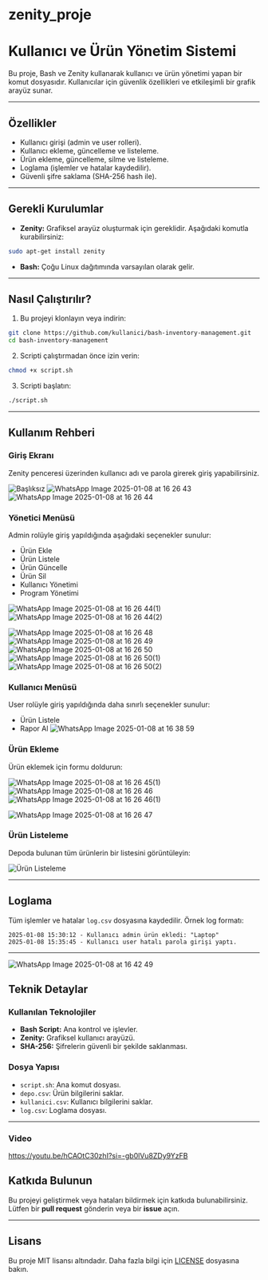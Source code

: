 # zenity_proje
# Kullanıcı ve Ürün Yönetim Sistemi

Bu proje, Bash ve Zenity kullanarak kullanıcı ve ürün yönetimi yapan bir komut dosyasıdır. Kullanıcılar için güvenlik özellikleri ve etkileşimli bir grafik arayüz sunar.

---

## Özellikler

- Kullanıcı girişi (admin ve user rolleri).
- Kullanıcı ekleme, güncelleme ve listeleme.
- Ürün ekleme, güncelleme, silme ve listeleme.
- Loglama (işlemler ve hatalar kaydedilir).
- Güvenli şifre saklama (SHA-256 hash ile).

---

## Gerekli Kurulumlar

- **Zenity:** Grafiksel arayüz oluşturmak için gereklidir. Aşağıdaki komutla kurabilirsiniz:

```bash
sudo apt-get install zenity
```

- **Bash:** Çoğu Linux dağıtımında varsayılan olarak gelir.

---

## Nasıl Çalıştırılır?

1. Bu projeyi klonlayın veya indirin:

```bash
git clone https://github.com/kullanici/bash-inventory-management.git
cd bash-inventory-management
```

2. Scripti çalıştırmadan önce izin verin:

```bash
chmod +x script.sh
```

3. Scripti başlatın:

```bash
./script.sh
```

---

## Kullanım Rehberi

### Giriş Ekranı

Zenity penceresi üzerinden kullanıcı adı ve parola girerek giriş yapabilirsiniz.

![Başlıksız](https://github.com/user-attachments/assets/f0b3e06d-dfa5-4fae-94f9-145971931a64)
![WhatsApp Image 2025-01-08 at 16 26 43](https://github.com/user-attachments/assets/f065752d-8e6f-4985-811d-bb6a27e58a45)
![WhatsApp Image 2025-01-08 at 16 26 44](https://github.com/user-attachments/assets/3a4529d3-f97e-46d9-912f-5ac1f28a203a)


### Yönetici Menüsü

Admin rolüyle giriş yapıldığında aşağıdaki seçenekler sunulur:
- Ürün Ekle
- Ürün Listele
- Ürün Güncelle
- Ürün Sil
- Kullanıcı Yönetimi
- Program Yönetimi

![WhatsApp Image 2025-01-08 at 16 26 44(1)](https://github.com/user-attachments/assets/44b867c7-533e-4806-810e-fecfbdae19b9)
![WhatsApp Image 2025-01-08 at 16 26 44(2)](https://github.com/user-attachments/assets/8c0afb83-6cfd-44dd-95e0-20f1a6f74f57)

![WhatsApp Image 2025-01-08 at 16 26 48](https://github.com/user-attachments/assets/3efe5277-3462-40f2-ae06-b0d3a2bc4bad)
![WhatsApp Image 2025-01-08 at 16 26 49](https://github.com/user-attachments/assets/5cb5018d-24fd-40df-bd7a-fbafcb81a5d6)
![WhatsApp Image 2025-01-08 at 16 26 50](https://github.com/user-attachments/assets/12cb4a35-5d16-4444-b784-de927e66216f)
![WhatsApp Image 2025-01-08 at 16 26 50(1)](https://github.com/user-attachments/assets/abf5020f-74c0-4115-b237-fa5a49835297)
![WhatsApp Image 2025-01-08 at 16 26 50(2)](https://github.com/user-attachments/assets/77a3cc5c-d817-421b-9a2a-a663329eaf8d)


### Kullanıcı Menüsü

User rolüyle giriş yapıldığında daha sınırlı seçenekler sunulur:
- Ürün Listele
- Rapor Al
![WhatsApp Image 2025-01-08 at 16 38 59](https://github.com/user-attachments/assets/84dd6254-7a7a-4d76-b2cb-ab94fd2ce5dd)


### Ürün Ekleme

Ürün eklemek için formu doldurun:

![WhatsApp Image 2025-01-08 at 16 26 45(1)](https://github.com/user-attachments/assets/92297a56-e82d-486a-9833-b24d48c94ba6)
![WhatsApp Image 2025-01-08 at 16 26 46](https://github.com/user-attachments/assets/cd858729-5a8e-448e-b1b0-79bf2d87554b)
![WhatsApp Image 2025-01-08 at 16 26 46(1)](https://github.com/user-attachments/assets/d2af3503-ffd2-47a5-a6b3-a77ef286ba97)

![WhatsApp Image 2025-01-08 at 16 26 47](https://github.com/user-attachments/assets/fe4cfef1-63f5-4852-b46b-eb7ff9a11dbb)

### Ürün Listeleme

Depoda bulunan tüm ürünlerin bir listesini görüntüleyin:

![Ürün Listeleme](images/list_products.png)

---

## Loglama

Tüm işlemler ve hatalar `log.csv` dosyasına kaydedilir. Örnek log formatı:

```
2025-01-08 15:30:12 - Kullanıcı admin ürün ekledi: "Laptop"
2025-01-08 15:35:45 - Kullanıcı user hatalı parola girişi yaptı.
```

---
![WhatsApp Image 2025-01-08 at 16 42 49](https://github.com/user-attachments/assets/0ec2f660-d9ed-4ee3-bb1d-32a3dc1bdebc)



## Teknik Detaylar

### Kullanılan Teknolojiler
- **Bash Script:** Ana kontrol ve işlevler.
- **Zenity:** Grafiksel kullanıcı arayüzü.
- **SHA-256:** Şifrelerin güvenli bir şekilde saklanması.

### Dosya Yapısı
- `script.sh`: Ana komut dosyası.
- `depo.csv`: Ürün bilgilerini saklar.
- `kullanici.csv`: Kullanıcı bilgilerini saklar.
- `log.csv`: Loglama dosyası.

---
### Video

https://youtu.be/hCAOtC30zhI?si=-gb0lVu8ZDy9YzFB

## Katkıda Bulunun

Bu projeyi geliştirmek veya hataları bildirmek için katkıda bulunabilirsiniz. Lütfen bir **pull request** gönderin veya bir **issue** açın.

---

## Lisans

Bu proje MIT lisansı altındadır. Daha fazla bilgi için [LICENSE](LICENSE) dosyasına bakın.
